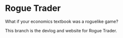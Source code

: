 # Rogue Trader
What if your economics textbook was a roguelike game?

This branch is the devlog and website for Rogue Trader.
